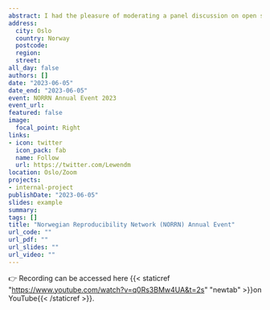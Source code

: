 ```yaml
---
abstract: I had the pleasure of moderating a panel discussion on open science in higher education at the Norwegian Reproducibility Network's Annual Conference. The panelists were Ulf Toelch (QUEST Center for Responsible Research, Berlin Institute of Health), Nora Rose Serres (PhD Candidate), and Erik Løhre (Associate Professor in Organizational Behavior, BI Norwegian Business School). The panelists were invited to discuss how universities and business schools can integrate practices like reproducibility, replications, and registered reports in higher education.
address:
  city: Oslo
  country: Norway
  postcode: 
  region: 
  street: 
all_day: false
authors: []
date: "2023-06-05"
date_end: "2023-06-05"
event: NORRN Annual Event 2023
event_url: 
featured: false
image:
  focal_point: Right
links:
- icon: twitter
  icon_pack: fab
  name: Follow
  url: https://twitter.com/Lewendm
location: Oslo/Zoom
projects:
- internal-project
publishDate: "2023-06-05"
slides: example
summary: 
tags: []
title: "Norwegian Reproducibility Network (NORRN) Annual Event"
url_code: ""
url_pdf: ""
url_slides: ""
url_video: ""
---
```


👉 Recording can be accessed here {{< staticref "https://www.youtube.com/watch?v=q0Rs3BMw4UA&t=2s" "newtab" >}}on YouTube{{< /staticref >}}.
